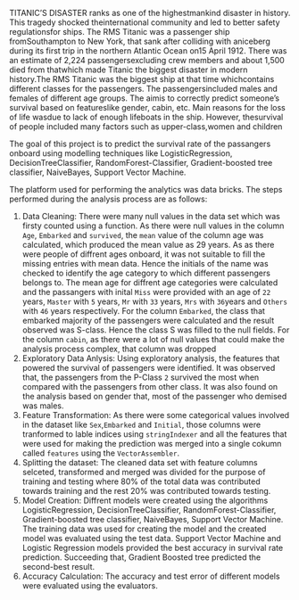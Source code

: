 
TITANIC’S   DISASTER   ranks   as   one   of   the   highestmankind  disaster  in  history.  This  tragedy  shocked  theinternational  community  and  led  to  better  safety  regulationsfor   ships.   The   RMS   Titanic   was   a   passenger   ship   fromSouthampton  to  New  York,  that  sank  after  colliding  with  aniceberg during its first trip in the northern Atlantic Ocean on15  April  1912.  There  was  an  estimate  of  2,224  passengersexcluding  crew  members  and  about  1,500  died  from  thatwhich  made  Titanic  the  biggest  disaster  in  modern  history.The  RMS  Titanic  was  the  biggest  ship  at  that  time  whichcontains  different  classes  for  the  passengers.  The  passengersincluded males and females of different age groups. The aimis  to  correctly  predict  someone’s  survival  based  on  featureslike  gender,  cabin,  etc.  Main  reasons  for  the  loss  of  life  wasdue  to  lack  of  enough  lifeboats  in  the  ship.  However,  thesurvival of people included many factors such as upper-class,women and children

The goal of this project is to predict the survival rate of the passangers onboard using modelling techniques like  LogisticRegression, DecisionTreeClassifier, RandomForest-Classifier, Gradient-boosted tree classifier, NaiveBayes, Support Vector Machine. 

The platform used for performing the analytics was data bricks. The steps performed during the analysis process are as follows:
1) Data Cleaning: There were many null values in the data set which was firsty counted using a function. As there were null values in the column `Age`, `Embarked` and `survived`, the `mean` value of the column age was calculated, which produced the mean value as 29 years. As as there were people of diffrent ages onboard, it was not suitable to fill the missing entries with mean data. Hence the initials of the name was checked to identify the age category to which different passengers belongs to. The mean age for diffrent age categories were calculated and the passangers with inital `Miss` were provided with an age of `22 ` years, `Master` with `5` years, `Mr` with `33` years, `Mrs` with `36`years and `Others` with `46` years respectively.
For the column `Embarked`, the class that embarked majority of the passengers were calculated and the result observed was S-class. Hence the class S was filled to the null fields.
For the column `cabin`, as there were a lot of null values that could make the analysis process complex, that column was dropped
2) Exploratory Data Anlysis: Using exploratory analysis, the features that powered the survival of passengers were identified. It was observed that, the passengers from the P-Class `2` survived the most when compared with the passengers from other class. It was also found on the analysis based on gender that, most of the passenger who demised was males. 
3) Feature Transformation: As there were some categorical values involved in the dataset like `Sex`,`Embarked` and `Initial`, those columns were tranformed to lable indices using `stringIndexer` and all the features that were used for making the prediction was merged into a single cokumn called `features` using the `VectorAssembler`. 
4) Splitting the dataset: The cleaned data set with feature columns selceted, transformed and merged was divided for the purpose of training and testing where 80% of the total data was contributed towards training and the rest 20% was contributed towards testing. 
5) Model Creation: Diffrent models were created using the algorithms LogisticRegression, DecisionTreeClassifier, RandomForest-Classifier, Gradient-boosted tree classifier, NaiveBayes, Support Vector Machine. The training data was used for creating the model and the created model was evaluated using the test data. Support Vector Machine and Logistic Regression models provided the best accuracy in survival rate prediction. Succeeding that, Gradient Boosted tree predicted the second-best result. 
6) Accuracy Calculation: The accuracy and test error of different models were evaluated using the evaluators.
